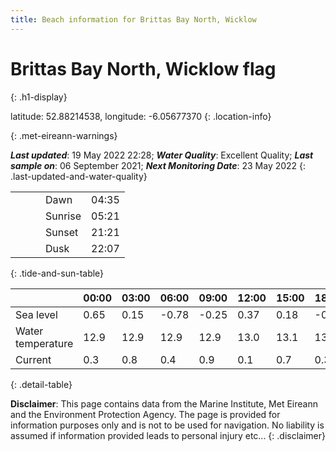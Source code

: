 ```yaml
---
title: Beach information for Brittas Bay North, Wicklow
---
```

# Brittas Bay North, Wicklow <span class="material-icons blue-flag" alt="This a Blue Flag beach">flag</span>
{: .h1-display}

latitude: 52.88214538, longitude: -6.05677370
{: .location-info}


{: .met-eireann-warnings}

___Last updated___: 19 May 2022 22:28; ___Water Quality___: Excellent Quality;
___Last sample on___: 06 September 2021; ___Next Monitoring Date___: 23 May 2022
{: .last-updated-and-water-quality}

|   |   |   |   |   |
|---|---|---|---|---|
|   |   |   | Dawn  | 04:35 |
|   |   |   | Sunrise  | 05:21 |
|   |   |   | Sunset  | 21:21 |
|   |   |   | Dusk  | 22:07 |
{: .tide-and-sun-table}

<div></div>

| | 00:00 | 03:00 | 06:00 | 09:00 | 12:00 | 15:00 | 18:00 | 21:00 |
|---|---|---|---|---|---|---|---|---|
| Sea level | 0.65 | 0.15 | -0.78 | -0.25| 0.37 | 0.18 | -0.58 | -0.12 |
| Water temperature | 12.9 | 12.9 | 12.9 | 12.9 | 13.0 | 13.1 | 13.2 | 13.1 |
| Current | 0.3 | 0.8 | 0.4 | 0.9 | 0.1| 0.7 | 0.3 | 0.9 |
{: .detail-table}

__Disclaimer__: This page contains data from the Marine Institute,
Met Eireann and the Environment Protection Agency. The page is provided for
information purposes only and is not to be used for navigation. No liability
is assumed if information provided leads to personal injury etc...
{: .disclaimer}